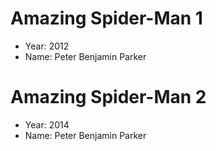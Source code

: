 # Amazing Spider-Man 1 
- Year: 2012 
- Name: Peter Benjamin Parker

# Amazing Spider-Man 2 
- Year: 2014 
- Name: Peter Benjamin Parker
